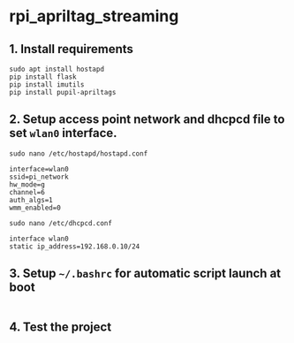 # rpi_apriltag_streaming

## 1. Install requirements
```
sudo apt install hostapd
pip install flask
pip install imutils
pip install pupil-apriltags
```

## 2. Setup access point network and dhcpcd file to set `wlan0` interface.
```
sudo nano /etc/hostapd/hostapd.conf

interface=wlan0
ssid=pi_network
hw_mode=g
channel=6
auth_algs=1
wmm_enabled=0
```

```
sudo nano /etc/dhcpcd.conf

interface wlan0
static ip_address=192.168.0.10/24
```

## 3. Setup `~/.bashrc` for automatic script launch at boot
```
```

## 4. Test the project
